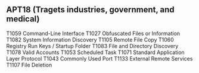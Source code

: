 APT18 (Tragets industries, government, and medical)
--------------------------------------------------
T1059	Command-Line Interface
T1027	Obfuscated Files or Information
T1082	System Information Discovery
T1105	Remote File Copy
T1060	Registry Run Keys / Startup Folder
T1083	File and Directory Discovery
T1078	Valid Accounts
T1053	Scheduled Task
T1071	Standard Application Layer Protocol
T1043	Commonly Used Port
T1133	External Remote Services
T1107	File Deletion 